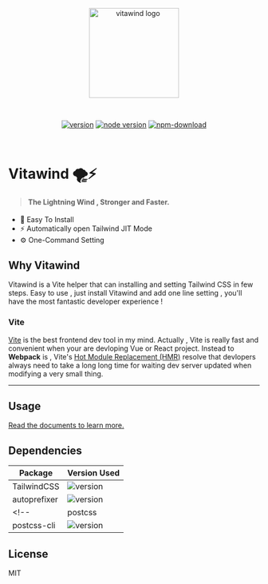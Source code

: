 <p align="center">
  <a href="https://www.github.com/huibizhang/vitawind" target="_blank" rel="noopener noreferrer">
    <img width="180" src="https://huibizhang.com/vitawind/logo.svg" alt="vitawind logo">
  </a>
</p>
<br>
<p align="center">
  <span>
    <a href="https://npmjs.com/package/vitawind"><img src="https://img.shields.io/npm/v/vitawind?style=flat-square" alt="version"></a>
    <a href="https://nodejs.org/en/about/releases/"><img src="https://img.shields.io/node/v/vitawind?style=flat-square" alt="node version"></a>
    <a href="https://nodejs.org/en/about/releases/"><img src="https://img.shields.io/npm/dw/vitawind?style=flat-square" alt="npm-download"></a>
  </span>
  <!-- <br>
  <span>
    <span id="dep">- Dependencies -</span><br>
    <a href="https://npmjs.com/package/vite"><img src="https://img.shields.io/github/package-json/dependency-version/huibizhang/vitawind/tailwindcss?style=flat-square" alt="tailwindcss"></a>
    <a href="https://npmjs.com/package/vite"><img src="https://img.shields.io/github/package-json/dependency-version/huibizhang/vitawind/postcss?style=flat-square" alt="postcss"></a>
    <a href="https://npmjs.com/package/vite"><img src="https://img.shields.io/github/package-json/dependency-version/huibizhang/vitawind/autoprefixer?style=flat-square" alt="tailwindcss"></a>
  </span> -->

</p>
<br/>

# Vitawind 🌪⚡

> #### The Lightning Wind , Stronger and Faster.

- 🧰 Easy To Install
- ⚡️ Automatically open Tailwind JIT Mode
- ⚙ One-Command Setting

## Why Vitawind
Vitawind is a Vite helper that can installing and setting Tailwind CSS in few steps. Easy to use , just install Vitawind and add one line setting , you'll have the most fantastic developer experience !

### Vite
[Vite](https://vitejs.dev/) is the best frontend dev tool in my mind. Actually , Vite is really fast and convenient when your are devloping Vue or React project. Instead to **Webpack** is , Vite's [Hot Module Replacement (HMR)](https://vitejs.dev/guide/features.html#hot-module-replacement) resolve that devlopers always need to take a long long time for waiting dev server updated when  modifying a very small thing.

<!-- ### What's the problem ?
Even though Vite is very fast , very helpful for devloping web application , but still have a problem. When you're using [TailwindCSS](https://tailwindcss.tw/) and **configuring purge or JIT mode** , you may need to re-build the css file which you're using in pages  because that **Tailwind will tree-shake the unused class** to keep the css file's size is small.

Because of this, you need to let Tailwind rebuild automatically when dev server is hot-updating , or you'll **never see your changes are active**. (Restart dev server can rebuild Tailwind before the port open , but make sure your Tailwind is in JIT mode.)

In the case of [VueCLI](https://cli.vuejs.org/) , we can using Webpack and [BrowserSync](https://alexanderzeitler.com/articles/watch-tailwind-changes-update-browser-sync/) to make it effact , but what about Vite ? Vite have own mechanism of hot-update , it's hard to detect timing from outside to rebuild. -->

---

## Usage
[Read the documents to learn more.](https://vitawind-blog.vercel.app/)

## Dependencies 

| Package                                                       | Version Used                                                                                                                                           |
| ------------------------------------------------------------- | :----------------------------------------------------------------------------------------------------------------------------------------------------- |
| TailwindCSS                                                   | ![version](https://img.shields.io/github/package-json/dependency-version/huibizhang/vitawind/tailwindcss?style=flat-square&label=%20)                  |
| autoprefixer                                                  | ![version](https://img.shields.io/github/package-json/dependency-version/huibizhang/vitawind/autoprefixer?style=flat-square&label=%20)                 |
<!-- | postcss                                                       | ![version](https://img.shields.io/github/package-json/dependency-version/huibizhang/vitawind/postcss?style=flat-square&label=%20)                      |
| postcss-cli                                                   | ![version](https://img.shields.io/github/package-json/dependency-version/huibizhang/vitawind/postcss-cli?style=flat-square&label=%20)                  | -->

<!-- ## Contribution -->

## License

MIT